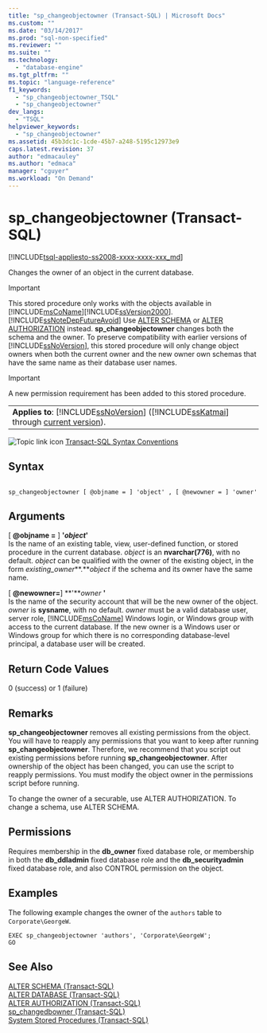 ```yaml
---
title: "sp_changeobjectowner (Transact-SQL) | Microsoft Docs"
ms.custom: ""
ms.date: "03/14/2017"
ms.prod: "sql-non-specified"
ms.reviewer: ""
ms.suite: ""
ms.technology: 
  - "database-engine"
ms.tgt_pltfrm: ""
ms.topic: "language-reference"
f1_keywords: 
  - "sp_changeobjectowner_TSQL"
  - "sp_changeobjectowner"
dev_langs: 
  - "TSQL"
helpviewer_keywords: 
  - "sp_changeobjectowner"
ms.assetid: 45b3dc1c-1cde-45b7-a248-5195c12973e9
caps.latest.revision: 37
author: "edmacauley"
ms.author: "edmaca"
manager: "cguyer"
ms.workload: "On Demand"
---
```

# sp_changeobjectowner (Transact-SQL)
[!INCLUDE[tsql-appliesto-ss2008-xxxx-xxxx-xxx_md](../../includes/tsql-appliesto-ss2008-xxxx-xxxx-xxx-md.md)]

  Changes the owner of an object in the current database.  
  
> [!IMPORTANT]  
>  This stored procedure only works with the objects available in [!INCLUDE[msCoName](../../includes/msconame-md.md)][!INCLUDE[ssVersion2000](../../includes/ssversion2000-md.md)]. [!INCLUDE[ssNoteDepFutureAvoid](../../includes/ssnotedepfutureavoid-md.md)] Use [ALTER SCHEMA](../../t-sql/statements/alter-schema-transact-sql.md) or [ALTER AUTHORIZATION](../../t-sql/statements/alter-authorization-transact-sql.md) instead. **sp_changeobjectowner** changes both the schema and the owner. To preserve compatibility with earlier versions of [!INCLUDE[ssNoVersion](../../includes/ssnoversion-md.md)], this stored procedure will only change object owners when both the current owner and the new owner own schemas that have the same name as their database user names.  
  
> [!IMPORTANT]  
>  A new permission requirement has been added to this stored procedure.  
  
||  
|-|  
|**Applies to**: [!INCLUDE[ssNoVersion](../../includes/ssnoversion-md.md)] ([!INCLUDE[ssKatmai](../../includes/sskatmai-md.md)] through [current version](http://go.microsoft.com/fwlink/p/?LinkId=299658)).|  
  
 ![Topic link icon](../../database-engine/configure-windows/media/topic-link.gif "Topic link icon") [Transact-SQL Syntax Conventions](../../t-sql/language-elements/transact-sql-syntax-conventions-transact-sql.md)  
  
## Syntax  
  
```  
  
sp_changeobjectowner [ @objname = ] 'object' , [ @newowner = ] 'owner'  
```  
  
## Arguments  
 [ **@objname =** ] **'***object***'**  
 Is the name of an existing table, view, user-defined function, or stored procedure in the current database. *object* is an **nvarchar(776)**, with no default. *object* can be qualified with the owner of the existing object, in the form *existing_owner***.***object* if the schema and its owner have the same name.  
  
 [ **@newowner=**] **'***owner* **'**  
 Is the name of the security account that will be the new owner of the object. *owner* is **sysname**, with no default. *owner* must be a valid database user, server role, [!INCLUDE[msCoName](../../includes/msconame-md.md)] Windows login, or Windows group with access to the current database. If the new owner is a Windows user or Windows group for which there is no corresponding database-level principal, a database user will be created.  
  
## Return Code Values  
 0 (success) or 1 (failure)  
  
## Remarks  
 **sp_changeobjectowner** removes all existing permissions from the object. You will have to reapply any permissions that you want to keep after running **sp_changeobjectowner**. Therefore, we recommend that you script out existing permissions before running **sp_changeobjectowner**. After ownership of the object has been changed, you can use the script to reapply permissions. You must modify the object owner in the permissions script before running.  
  
 To change the owner of a securable, use ALTER AUTHORIZATION. To change a schema, use ALTER SCHEMA.  
  
## Permissions  
 Requires membership in the **db_owner** fixed database role, or membership in both the **db_ddladmin** fixed database role and the **db_securityadmin** fixed database role, and also CONTROL permission on the object.  
  
## Examples  
 The following example changes the owner of the `authors` table to `Corporate\GeorgeW`.  
  
```  
EXEC sp_changeobjectowner 'authors', 'Corporate\GeorgeW';  
GO  
```  
  
## See Also  
 [ALTER SCHEMA &#40;Transact-SQL&#41;](../../t-sql/statements/alter-schema-transact-sql.md)   
 [ALTER DATABASE &#40;Transact-SQL&#41;](../../t-sql/statements/alter-database-transact-sql.md)   
 [ALTER AUTHORIZATION &#40;Transact-SQL&#41;](../../t-sql/statements/alter-authorization-transact-sql.md)   
 [sp_changedbowner &#40;Transact-SQL&#41;](../../relational-databases/system-stored-procedures/sp-changedbowner-transact-sql.md)   
 [System Stored Procedures &#40;Transact-SQL&#41;](../../relational-databases/system-stored-procedures/system-stored-procedures-transact-sql.md)  
  
  
